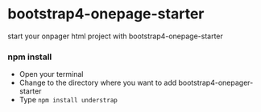 # bootstrap4-onepage-starter
start your onpager html project with bootstrap4-onepage-starter

### npm install
- Open your terminal
- Change to the directory where you want to add bootstrap4-onepager-starter
- Type `npm install understrap`
